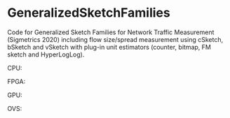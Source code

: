 # GeneralizedSketchFamilies
Code for Generalized Sketch Families for Network Traffic Measurement (Sigmetrics 2020) including flow size/spread measurement using cSketch, bSketch and vSketch with plug-in unit estimators (counter, bitmap, FM sketch and HyperLogLog).

CPU:

FPGA:

GPU:

OVS:
